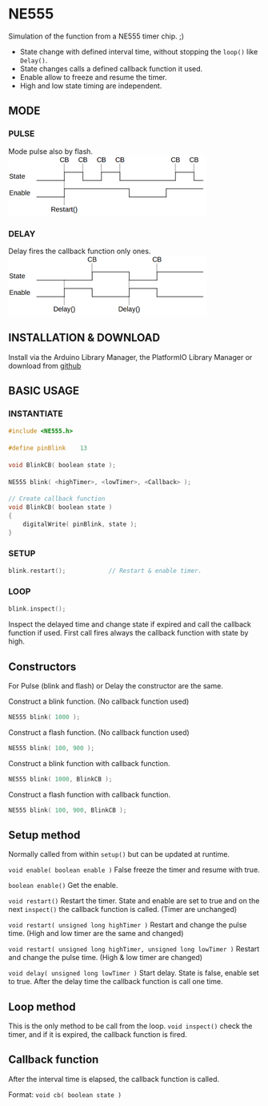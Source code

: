 # NE555

Simulation of the function from a NE555 timer chip. ;)

* State change with defined interval time, without stopping the ```loop()``` like ```Delay()```.
* State changes calls a defined callback function it used.
* Enable allow to freeze and resume the timer.
* High and low state timing are independent.

## MODE
### PULSE
Mode pulse also by flash.
<img src="https://github.com/Gfy63/NE555/blob/main/images/Pulse.png" height="120">

### DELAY
Delay fires the callback function only ones.
<img src="https://github.com/Gfy63/NE555/blob/main/images/Delay.png" height="120">

## INSTALLATION & DOWNLOAD
Install via the Arduino Library Manager, the PlatformIO Library Manager or download from [github](https://github.com/Gfy63/NE555.git)

## BASIC USAGE

### INSTANTIATE

```cpp
#include <NE555.h>

#define pinBlink 	13

void BlinkCB( boolean state );

NE555 blink( <highTimer>, <lowTimer>, <Callback> );

// Create callback function
void BlinkCB( boolean state )
{
    digitalWrite( pinBlink, state );
}
```

### SETUP

```cpp
blink.restart();            // Restart & enable timer.
```

### LOOP

```cpp
blink.inspect();
```
Inspect the delayed time and change state if expired and call the callback function if used.
First call fires always the callback function with state by high.

## Constructors
For Pulse (blink and flash) or Delay the constructor are the same.

Construct a blink function. (No callback function used)
```cpp
NE555 blink( 1000 );
```
Construct a flash function. (No callback function used) 
```cpp
NE555 blink( 100, 900 );
```
Construct a blink function with callback function.
```cpp
NE555 blink( 1000, BlinkCB );
```
Construct a flash function with callback function.
```cpp
NE555 blink( 100, 900, BlinkCB );
```

## Setup method
Normally called from within ```setup()``` but can be updated at runtime.

```void enable( boolean enable )``` False freeze the timer and resume with true.

```boolean enable()``` Get the enable.

```void restart()``` Restart the timer. State and enable are set to true and on the next ```inspect()``` the callback function is called. (Timer are unchanged)

```void restart( unsigned long highTimer )``` Restart and change the pulse time. (High and low timer are the same and changed)

```void restart( unsigned long highTimer, unsigned long lowTimer )``` Restart and change the pulse time. (High & low timer are changed)

```void delay( unsigned long lowTimer )``` Start delay. State is false, enable set to true. After the delay time the callback function is call one time.

## Loop method
This is the only method to be call from the loop.
```void inspect()``` check the timer, and if it is expired, the callback function is fired.

## Callback function
After the interval time is elapsed, the callback function is called.

Format: ```void cb( boolean state )```

